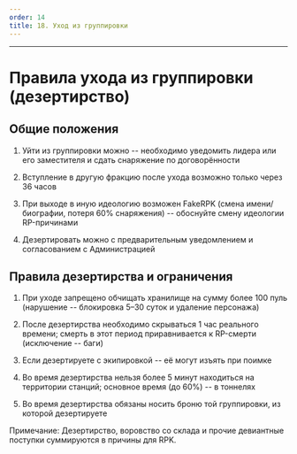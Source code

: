 ```yaml
---
order: 14
title: 18. Уход из группировки
---
```


---

# Правила ухода из группировки (дезертирство)

## Общие положения

1. Уйти из группировки можно -- необходимо уведомить лидера или его заместителя и сдать снаряжение по договорённости

2. Вступление в другую фракцию после ухода возможно только через 36 часов

3. При выходе в иную идеологию возможен FakeRPK (смена имени/биографии, потеря 60% снаряжения) -- обоснуйте смену идеологии RP-причинами

4. Дезертировать можно с предварительным уведомлением и согласованием с Администрацией

## Правила дезертирства и ограничения

1. При уходе запрещено обчищать хранилище на сумму более 100 пуль (нарушение -- блокировка 5–30 суток и удаление персонажа)

2. После дезертирства необходимо скрываться 1 час реального времени; смерть в этот период приравнивается к RP-смерти (исключение -- баги)

3. Если дезертируете с экипировкой -- её могут изъять при поимке

4. Во время дезертирства нельзя более 5 минут находиться на территории станций; основное время (до 60%) -- в тоннелях

5. Во время дезертирства обязаны носить броню той группировки, из которой дезертируете

<note type="lab">

Примечание: Дезертирство, воровство со склада и прочие девиантные поступки суммируются в причины для RPK.

</note>